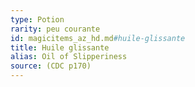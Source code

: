 ```yaml
---
type: Potion
rarity: peu courante
id: magicitems_az_hd.md#huile-glissante
title: Huile glissante
alias: Oil of Slipperiness
source: (CDC p170)
---
```


